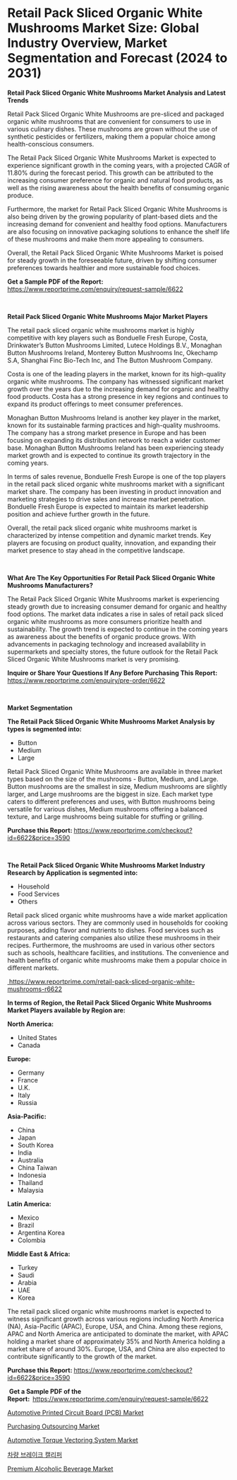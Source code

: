 <p><h1>Retail Pack Sliced Organic White Mushrooms Market Size: Global Industry Overview, Market Segmentation and Forecast (2024 to 2031)</h1></p><p><strong>Retail Pack Sliced Organic White Mushrooms Market Analysis and Latest Trends</strong></p>
<p><p>Retail Pack Sliced Organic White Mushrooms are pre-sliced and packaged organic white mushrooms that are convenient for consumers to use in various culinary dishes. These mushrooms are grown without the use of synthetic pesticides or fertilizers, making them a popular choice among health-conscious consumers.</p><p>The Retail Pack Sliced Organic White Mushrooms Market is expected to experience significant growth in the coming years, with a projected CAGR of 11.80% during the forecast period. This growth can be attributed to the increasing consumer preference for organic and natural food products, as well as the rising awareness about the health benefits of consuming organic produce.</p><p>Furthermore, the market for Retail Pack Sliced Organic White Mushrooms is also being driven by the growing popularity of plant-based diets and the increasing demand for convenient and healthy food options. Manufacturers are also focusing on innovative packaging solutions to enhance the shelf life of these mushrooms and make them more appealing to consumers.</p><p>Overall, the Retail Pack Sliced Organic White Mushrooms Market is poised for steady growth in the foreseeable future, driven by shifting consumer preferences towards healthier and more sustainable food choices.</p></p>
<p><strong>Get a Sample PDF of the Report:&nbsp;</strong> <a href="https://www.reportprime.com/enquiry/request-sample/6622">https://www.reportprime.com/enquiry/request-sample/6622</a></p>
<p>&nbsp;</p>
<p><strong>Retail Pack Sliced Organic White Mushrooms Major Market Players</strong></p>
<p><p>The retail pack sliced organic white mushrooms market is highly competitive with key players such as Bonduelle Fresh Europe, Costa, Drinkwater’s Button Mushrooms Limited, Lutece Holdings B.V., Monaghan Button Mushrooms Ireland, Monterey Button Mushrooms Inc, Okechamp S.A, Shanghai Finc Bio-Tech Inc, and The Button Mushroom Company.</p><p>Costa is one of the leading players in the market, known for its high-quality organic white mushrooms. The company has witnessed significant market growth over the years due to the increasing demand for organic and healthy food products. Costa has a strong presence in key regions and continues to expand its product offerings to meet consumer preferences.</p><p>Monaghan Button Mushrooms Ireland is another key player in the market, known for its sustainable farming practices and high-quality mushrooms. The company has a strong market presence in Europe and has been focusing on expanding its distribution network to reach a wider customer base. Monaghan Button Mushrooms Ireland has been experiencing steady market growth and is expected to continue its growth trajectory in the coming years.</p><p>In terms of sales revenue, Bonduelle Fresh Europe is one of the top players in the retail pack sliced organic white mushrooms market with a significant market share. The company has been investing in product innovation and marketing strategies to drive sales and increase market penetration. Bonduelle Fresh Europe is expected to maintain its market leadership position and achieve further growth in the future.</p><p>Overall, the retail pack sliced organic white mushrooms market is characterized by intense competition and dynamic market trends. Key players are focusing on product quality, innovation, and expanding their market presence to stay ahead in the competitive landscape.</p></p>
<p>&nbsp;</p>
<p><strong>What Are The Key Opportunities For Retail Pack Sliced Organic White Mushrooms Manufacturers?</strong></p>
<p><p>The Retail Pack Sliced Organic White Mushrooms market is experiencing steady growth due to increasing consumer demand for organic and healthy food options. The market data indicates a rise in sales of retail pack sliced organic white mushrooms as more consumers prioritize health and sustainability. The growth trend is expected to continue in the coming years as awareness about the benefits of organic produce grows. With advancements in packaging technology and increased availability in supermarkets and specialty stores, the future outlook for the Retail Pack Sliced Organic White Mushrooms market is very promising.</p></p>
<p><strong>Inquire or Share Your Questions If Any Before Purchasing This Report:</strong> <a href="https://www.reportprime.com/enquiry/pre-order/6622">https://www.reportprime.com/enquiry/pre-order/6622</a></p>
<p>&nbsp;</p>
<p><strong>Market Segmentation</strong></p>
<p><strong>The Retail Pack Sliced Organic White Mushrooms Market Analysis by types is segmented into:</strong></p>
<p><ul><li>Button</li><li>Medium</li><li>Large</li></ul></p>
<p><p>Retail Pack Sliced Organic White Mushrooms are available in three market types based on the size of the mushrooms - Button, Medium, and Large. Button mushrooms are the smallest in size, Medium mushrooms are slightly larger, and Large mushrooms are the biggest in size. Each market type caters to different preferences and uses, with Button mushrooms being versatile for various dishes, Medium mushrooms offering a balanced texture, and Large mushrooms being suitable for stuffing or grilling.</p></p>
<p><strong>Purchase this Report:&nbsp;</strong><a href="https://www.reportprime.com/checkout?id=6622&price=3590">https://www.reportprime.com/checkout?id=6622&price=3590</a></p>
<p>&nbsp;</p>
<p><strong>The Retail Pack Sliced Organic White Mushrooms Market Industry Research by Application is segmented into:</strong></p>
<p><ul><li>Household</li><li>Food Services</li><li>Others</li></ul></p>
<p><p>Retail pack sliced organic white mushrooms have a wide market application across various sectors. They are commonly used in households for cooking purposes, adding flavor and nutrients to dishes. Food services such as restaurants and catering companies also utilize these mushrooms in their recipes. Furthermore, the mushrooms are used in various other sectors such as schools, healthcare facilities, and institutions. The convenience and health benefits of organic white mushrooms make them a popular choice in different markets.</p></p>
<p><a href="https://www.reportprime.com/retail-pack-sliced-organic-white-mushrooms-r6622">&nbsp;https://www.reportprime.com/retail-pack-sliced-organic-white-mushrooms-r6622</a></p>
<p><strong>In terms of Region, the Retail Pack Sliced Organic White Mushrooms Market Players available by Region are:</strong></p>
<p>
    <p> <strong> North America: </strong>
        <ul>
            <li>United States</li>
            <li>Canada</li>
        </ul>
        </p> 
    <p> <strong> Europe: </strong>
        <ul>
            <li>Germany</li>
            <li>France</li>
            <li>U.K.</li>
            <li>Italy</li>
            <li>Russia</li>
        </ul>
        </p> 
    <p> <strong> Asia-Pacific: </strong>
        <ul>
            <li>China</li>
            <li>Japan</li>
            <li>South Korea</li>
            <li>India</li>
            <li>Australia</li>
            <li>China Taiwan</li>
            <li>Indonesia</li>
            <li>Thailand</li>
            <li>Malaysia</li>
        </ul>
        </p> 
    <p> <strong> Latin America: </strong>
        <ul>
            <li>Mexico</li>
            <li>Brazil</li>
            <li>Argentina Korea</li>
            <li>Colombia</li>
        </ul>
        </p> 
    <p> <strong> Middle East & Africa: </strong>
        <ul>
            <li>Turkey</li>
            <li>Saudi</li>
            <li>Arabia</li>
            <li>UAE</li>
            <li>Korea</li>
        </ul>
    </p>
    </p>
<p><p>The retail pack sliced organic white mushrooms market is expected to witness significant growth across various regions including North America (NA), Asia-Pacific (APAC), Europe, USA, and China. Among these regions, APAC and North America are anticipated to dominate the market, with APAC holding a market share of approximately 35% and North America holding a market share of around 30%. Europe, USA, and China are also expected to contribute significantly to the growth of the market.</p></p>
<p><strong>Purchase this Report: </strong><a href="https://www.reportprime.com/checkout?id=6622&price=3590">https://www.reportprime.com/checkout?id=6622&price=3590</a></p>
<p>&nbsp;<strong>Get a Sample PDF of the Report:&nbsp;&nbsp;</strong><a href="https://www.reportprime.com/enquiry/request-sample/6622">https://www.reportprime.com/enquiry/request-sample/6622</a></p>
<p><strong></strong></p>
<p><p><a href="https://medium.com/@daveblock38/comprehensive-analysis-of-the-global-automotive-printed-circuit-board-pcb-market-growth-trends-a34348a28582">Automotive Printed Circuit Board (PCB) Market</a></p><p><a href="https://issuu.com/reportprime-2/docs/purchasing-outsourcing-market-size-2030.pptx">Purchasing Outsourcing Market</a></p><p><a href="https://medium.com/@daveblock38/insights-into-the-automotive-torque-vectoring-system-market-size-which-is-expanding-with-a-11-9-a7af73544882">Automotive Torque Vectoring System Market</a></p><p><a href="https://medium.com/@clairhane1954/%EA%B8%80%EB%A1%9C%EB%B2%8C-%EC%B0%A8%EB%9F%89-%EB%B8%8C%EB%A0%88%EC%9D%B4%ED%81%AC-%EC%BA%98%EB%A6%AC%ED%8D%BC-%EC%8B%9C%EC%9E%A5-%ED%99%98%EA%B2%BD%EC%9D%84-%ED%83%90%EC%83%89%ED%95%98%EB%8B%A4-%ED%8A%B8%EB%A0%8C%EB%93%9C-%EC%98%88%EC%B8%A1-%EB%B0%8F-%EC%98%81%ED%96%A5-%EB%B6%84%EC%84%9D-2024-2031-%EB%8A%94-187-%ED%8E%98%EC%9D%B4%EC%A7%80%EC%97%90-%EA%B1%B8%EC%B3%90-%EB%8B%A4%EB%A3%A8%EA%B3%A0-%EC%9E%88%EC%8A%B5%EB%8B%88%EB%8B%A4-446fe3563b26">차량 브레이크 캘리퍼</a></p><p><a href="https://github.com/ayamsauke86/Market-Research-Report-List-1/blob/main/premium-alcoholic-beverage-market.md">Premium Alcoholic Beverage Market</a></p></p>